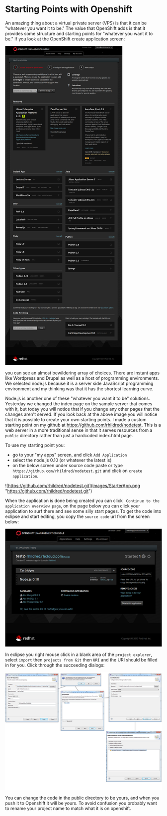 Starting Points with Openshift
==============================

An amazing thing about a virtual private server (VPS) is that it can be "whatever you want it to be." The value that OpenShift adds is that it provides some structure and starting points for "whatever you want it to be." If you look at the OpenShift create application screen:

![Open Shift Starting Points](images/OpenShiftStartingPoints.png "Open Shift Starting Points")

you can see an almost bewildering array of choices. There are instant apps like Wordpress and Drupal as well as a host of programming environments. We selected node.js because it is a server side JavaScript programming environment and my thinking was that it has the shortest learning curve.

Node.js is another one of these "whatever you want it to be" solutions. Yesterday we changed the index page on the sample server that comes with it, but today you will notice that if you change any other pages that the changes aren't served. If you look back at the above image you will notice that it is possible to create your own starting points. I made a custom starting point on my github at https://github.com/rhildred/nodetest. This is a web server in a more traditional sense in that it serves resources from a `public` directory rather than just a hardcoded index.html page.

To use my starting point you:

* go to your "my apps" screen, and click `Add Application`
* select the node.js 0.10 (or whatever the latest is)
* on the below screen under source code paste or type `https://github.com/rhildred/nodetest.git` and click on `create application`.

![https://github.com/rhildred/nodetest.git](images/StarterApp.png "https://github.com/rhildred/nodetest.git")

When the application is done being created you can click ` Continue to the application overview page`, on the page below you can click your application to surf there and see some silly start pages. To get the code into eclipse and start editing, you copy the `source code` url from the screen below:

![Source Code](images/SourceCode.png "Source Code")

In eclipse you right mouse click in a blank area of the `project explorer`, select `import` then `projects from Git` then `URI` and the URI should be filled in for you. Click through the succeeding dialogs:

![Eclipse Import](images/eclipseImport.png "Eclipse Import")

You can change the code in the public directory to be yours, and when you push it to Openshift it will be yours. To avoid confusion you probably want to rename your project name to match what it is on openshift.    